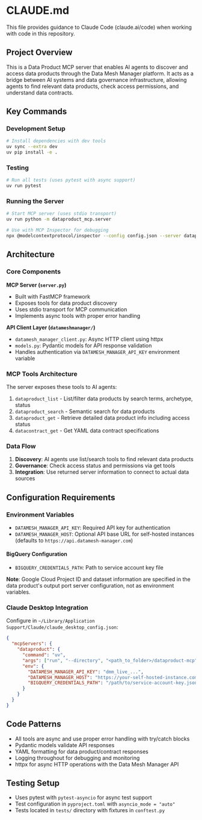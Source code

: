 # CLAUDE.md

This file provides guidance to Claude Code (claude.ai/code) when working with code in this repository.

## Project Overview

This is a Data Product MCP server that enables AI agents to discover and access data products through the Data Mesh Manager platform. It acts as a bridge between AI systems and data governance infrastructure, allowing agents to find relevant data products, check access permissions, and understand data contracts.

## Key Commands

### Development Setup
```bash
# Install dependencies with dev tools
uv sync --extra dev
uv pip install -e .
```

### Testing
```bash
# Run all tests (uses pytest with async support)
uv run pytest
```

### Running the Server
```bash
# Start MCP server (uses stdio transport)
uv run python -m dataproduct_mcp.server

# Use with MCP Inspector for debugging
npx @modelcontextprotocol/inspector --config config.json --server dataproduct
```

## Architecture

### Core Components

**MCP Server (`server.py`)**
- Built with FastMCP framework
- Exposes tools for data product discovery
- Uses stdio transport for MCP communication
- Implements async tools with proper error handling

**API Client Layer (`datameshmanager/`)**
- `datamesh_manager_client.py`: Async HTTP client using httpx
- `models.py`: Pydantic models for API response validation
- Handles authentication via `DATAMESH_MANAGER_API_KEY` environment variable

### MCP Tools Architecture

The server exposes these tools to AI agents:
1. `dataproduct_list` - List/filter data products by search terms, archetype, status
2. `dataproduct_search` - Semantic search for data products 
3. `dataproduct_get` - Retrieve detailed data product info including access status
4. `datacontract_get` - Get YAML data contract specifications

### Data Flow

1. **Discovery**: AI agents use list/search tools to find relevant data products
2. **Governance**: Check access status and permissions via get tools
3. **Integration**: Use returned server information to connect to actual data sources

## Configuration Requirements

### Environment Variables
- `DATAMESH_MANAGER_API_KEY`: Required API key for authentication
- `DATAMESH_MANAGER_HOST`: Optional API base URL for self-hosted instances (defaults to `https://api.datamesh-manager.com`)

#### BigQuery Configuration
- `BIGQUERY_CREDENTIALS_PATH`: Path to service account key file

**Note**: Google Cloud Project ID and dataset information are specified in the data product's output port server configuration, not as environment variables.

### Claude Desktop Integration
Configure in `~/Library/Application Support/Claude/claude_desktop_config.json`:
```json
{
  "mcpServers": {
    "dataproduct": {
      "command": "uv",
      "args": ["run", "--directory", "<path_to_folder>/dataproduct-mcp", "python", "-m", "dataproduct_mcp.server"],
      "env": {
        "DATAMESH_MANAGER_API_KEY": "dmm_live_...",
        "DATAMESH_MANAGER_HOST": "https://your-self-hosted-instance.com",
        "BIGQUERY_CREDENTIALS_PATH": "/path/to/service-account-key.json"
      }
    }
  }
}
```

## Code Patterns

- All tools are async and use proper error handling with try/catch blocks
- Pydantic models validate API responses
- YAML formatting for data product/contract responses
- Logging throughout for debugging and monitoring
- httpx for async HTTP operations with the Data Mesh Manager API

## Testing Setup

- Uses pytest with `pytest-asyncio` for async test support
- Test configuration in `pyproject.toml` with `asyncio_mode = "auto"`
- Tests located in `tests/` directory with fixtures in `conftest.py`